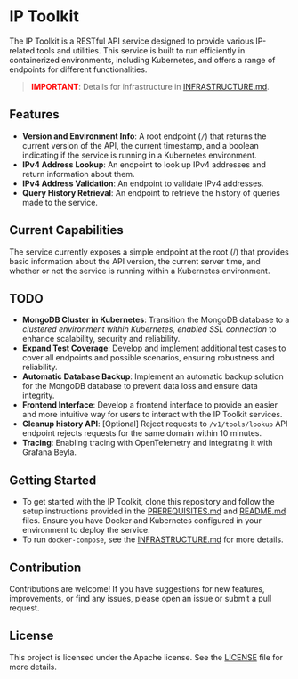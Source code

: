 # IP Toolkit

The IP Toolkit is a RESTful API service designed to provide various IP-related tools and utilities. This service is built to run efficiently in containerized environments, including Kubernetes, and offers a range of endpoints for different functionalities.

> <span style="color: red;">**IMPORTANT**</span>: Details for infrastructure in [INFRASTRUCTURE.md](./INFRASTRUCTURE.md).

## Features

- **Version and Environment Info**: A root endpoint (`/`) that returns the current version of the API, the current timestamp, and a boolean indicating if the service is running in a Kubernetes environment.
- **IPv4 Address Lookup**: An endpoint to look up IPv4 addresses and return information about them.
- **IPv4 Address Validation**: An endpoint to validate IPv4 addresses.
- **Query History Retrieval**: An endpoint to retrieve the history of queries made to the service.

## Current Capabilities

The service currently exposes a simple endpoint at the root (/) that provides basic information about the API version, the current server time, and whether or not the service is running within a Kubernetes environment.

## TODO

- **MongoDB Cluster in Kubernetes**: Transition the MongoDB database to a *clustered environment within Kubernetes, enabled SSL connection* to enhance scalability, security and reliability.
- **Expand Test Coverage**: Develop and implement additional test cases to cover all endpoints and possible scenarios, ensuring robustness and reliability.
- **Automatic Database Backup**: Implement an automatic backup solution for the MongoDB database to prevent data loss and ensure data integrity.
- **Frontend Interface**: Develop a frontend interface to provide an easier and more intuitive way for users to interact with the IP Toolkit services.
- **Cleanup history API**: [Optional] Reject requests to `/v1/tools/lookup` API endpoint rejects requests for the same domain within 10 minutes.
- **Tracing**: Enabling tracing with OpenTelemetry and integrating it with Grafana Beyla.

## Getting Started

- To get started with the IP Toolkit, clone this repository and follow the setup instructions provided in the [PREREQUISITES.md](./PREREQUISITES.md) and [README.md](./README.md) files. Ensure you have Docker and Kubernetes configured in your environment to deploy the service.
- To run `docker-compose`, see the [INFRASTRUCTURE.md](./INFRASTRUCTURE.md) for more details.

## Contribution

Contributions are welcome! If you have suggestions for new features, improvements, or find any issues, please open an issue or submit a pull request.

## License

This project is licensed under the Apache license. See the [LICENSE](./LICENSE) file for more details.

